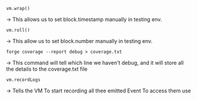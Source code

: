 <!-- @format -->

```
vm.wrap()
```

-> This allows us to set block.timestamp manually in testing env.

```
vm.roll()
```

-> This allow us to set block.number manually in testing env.

```
forge coverage --report debug > coverage.txt
```
-> This command will tell which line we haven't debug, and it will store all the details to the coverage.txt file

```
vm.recordLogs 
```
-> Tells the VM To start recording all thee emitted Event To access them use 

```
